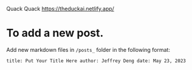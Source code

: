Quack Quack
https://theduckai.netlify.app/

# To add a new post.

Add new markdown files in `/posts_` folder in the following format:

`
title: Put Your Title Here
author: Jeffrey Deng
date: May 23, 2023
`

